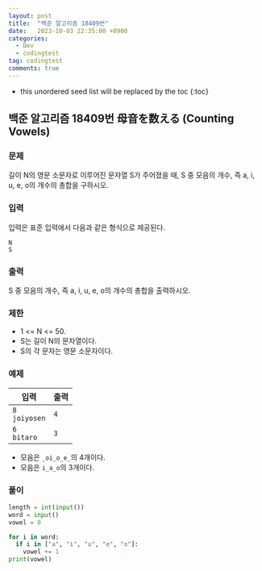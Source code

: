 ```yaml
---
layout: post
title:  "백준 알고리즘 18409번"
date:   2023-10-03 22:35:00 +0900
categories:
  - Dev
  - codingtest
tag: codingtest
comments: true
---
```


* this unordered seed list will be replaced by the toc
{:toc}

## 백준 알고리즘 18409번 母音を数える (Counting Vowels)

### 문제

길이 N의 영문 소문자로 이루어진 문자열 S가 주어졌을 때, S 중 모음의 개수, 즉 a, i, u, e, o의 개수의 총합을 구하시오.

### 입력

입력은 표준 입력에서 다음과 같은 형식으로 제공된다.

```text
N
S
```

### 출력

S 중 모음의 개수, 즉 a, i, u, e, o의 개수의 총합을 출력하시오.

### 제한

- 1 <= N <= 50.
- S는 길이 N의 문자열이다.
- S의 각 문자는 영문 소문자이다.

### 예제

| 입력 | 출력 |
| --- | --- |
| `8` <br/> `joiyosen` | `4` |
| `6` <br/> `bitaro` | `3` |

- 모음은 `_oi_o_e_`의 4개이다.
- 모음은 `i_a_o`의 3개이다.

### 풀이

```py
length = int(input())
word = input()
vowel = 0

for i in word:
  if i in ["a", "i", "u", "e", "o"]:
    vowel += 1
print(vowel)
```
